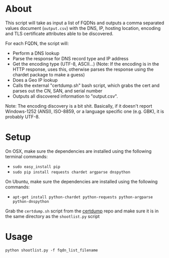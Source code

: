 # About
This script will take as input a list of FQDNs and outputs a comma separated values document (`output.csv`) with the DNS, IP, hosting location, encoding and TLS certificate attributes able to be discovered.

For each FQDN, the script will:
* Perform a DNS lookup
* Parse the response for DNS record type and IP address
* Get the encoding type (UTF-8, ASCII...) (Note: If the encoding is in the HTTP response, uses this, otherwise parses the response using the chardet package to make a guess)
* Does a Geo IP lookup
* Calls the external "certdump.sh" bash script, which grabs the cert and parses out the CN, SAN, and serial number
* Outputs all discovered information to "output.csv".

Note: The encoding discovery is a bit shit. Basically, if it doesn't report Windows-1252 (ANSI), ISO-8859, or a language specific one (e.g. GBK), it is probably UTF-8.

# Setup

On OSX, make sure the dependencies are installed using the following terminal commands:
* `sudo easy_install pip`
* `sudo pip install requests chardet argparse dnspython`

On Ubuntu, make sure the dependencies are installed using the following commands:
* `apt-get install python-chardet python-requests python-argparse python-dnspython`

Grab the `certdump.sh` script from the [certdump](https://github.com/notscottish/certdump) repo and make sure it is in the same directory as the `shootlist.py` script

# Usage
`python shootlist.py -f fqdn_list_filename`
